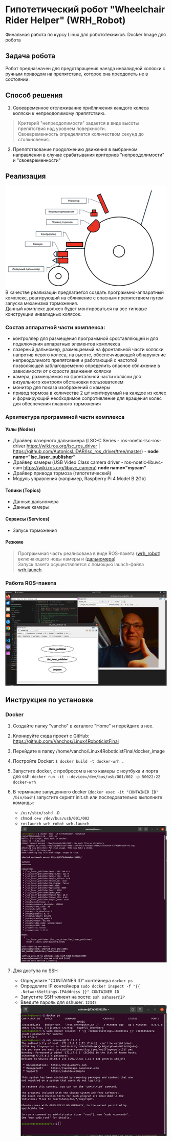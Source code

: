 # Гипотетический робот "Wheelchair Rider Helper" (WRH_Robot)
Финальная работа по курсу Linux для робототехников. Docker Image для робота

 ## Задача робота
 Робот предназначен для предотвращения наезда инвалидной коляски с ручным приводом на препятствие, которое она преодолеть не в состоянии.
 
 ## Способ решения
1. Своевременное отслеживание приближения каждого колеса коляски к непреодолимому препятствию.  
> Критерий "непреодолимости" задается в виде высоты препятствия над уровнем поверхности.  
> Своевременность определяется количеством секунд до столкновения.
2. Препятствование продолжению движения в выбранном направлении в случае срабатывания критериев "непреодолимости" и "своевременности"
## Реализация
![](/docs/sxema-1.png)
В качестве реализации предлагается создать программно-аппаратный комплекс, реагирующий на сближение с опасным препятствием путем запуска механизма торможения.\
Данный комплекс должен будет монтироваться на все типовые конструкции инвалидных колясок.

### Состав аппаратной части комплекса:
- контроллер для размещения программной сроставляющей и для подключения аппаратных элементов комплекса
- лазерный дальномер, размещаемый на фронтальной части коляски напротив левого колеса, на высоте, обеспеччивающей обнаружение непреодолимого препятсявия и работающий с частотой позволяющей заблаговременно определить опасное сближение в зависимости от скорости движения коляски
- камера, размещаемая на фронтальной части коляски для визуального контроля обстановки пользователем
- монитор для показа изображений с камеры
- привод тормоза в количестве 2 шт монтируемый на каждое из колес и формирующий необходимое сопротивление для вращения колес для обеспечения плавного торможения

### Архитектура программной части комплекса

#### Узлы (Nodes)
- Драйвер лазерного дальномера (LSC-C Series - ros-noetic-lsc-ros-driver https://wiki.ros.org/lsc_ros_driver | https://github.com/AutonicsLiDAR/lsc_ros_driver/tree/master) - **node name="lsc_laser_publisher"**
- Драйвер камеры (USB Video Class camera driver - ros-noetic-libuvc-cam https://wiki.ros.org/libuvc_camera) **node name="mycam"**
- Драйвер привода тормоза (гипотетический)
- Модуль управления (например, Raspberry Pi 4 Model B 2Gb)

#### Топики (Topics)
- Данные дальномера
- Данные камеры

#### Сервисы (Services)
- Запуск торможения

#### Резюме
>Программная часть реализована в виде ROS-пакета ([wrh_robot](docker_image/ros_workspace/src/wrh_robot)) включающего ноды камеры и ([дальномера](https://github.com/AutonicsLiDAR/lsc_ros_driver))  
>Запуск пакета осуществляется с помощью launch-файла [wrh.launch](docker_image/ros_workspace/src/wrh_robot/launch/wrh.launch)

### Работа ROS-пакета

![](/docs/rosnodes.jpg)

## Инструкция по установке

### Docker

1. Создайте папку "vancho" в каталоге "Home" и перейдите в нее.
2. Клонируйте сюда проект с GitHub: https://github.com/Vanchos/Linux4RoboticistFinal
3. Перейдите в папку /home/vancho/Linux4RoboticistFinal/docker_image
4. Постройте Docker: `$ docker build -t docker-wrh .`
5. Запустите docker, с пробросом в него камеры с ноутбука и порта для ssh: `docker run -it --device=/dev/bus/usb/001/002 -p 50022:22 docker-wrh`
6. В терминале запущенного docker (`docker exec -it "CONTAINER ID" /bin/bash`) запустите скрипт init.sh или последовательно выполните команды:
    - `/usr/sbin/sshd -D`
    - `chmod o+w /dev/bus/usb/001/002`
    - `roslaunch wrh_robot wrh.launch`  
![](/docs/launch.jpg)

7. Для доступа по SSH 
    - Определите "CONTAINER ID" контейнера `docker ps` 
    - Определите IP контейнера `sudo docker inspect -f "{{ .NetworkSettings.IPAddress }}" CONTAINER ID`
    - Запустите SSH-клиент на хосте: `ssh sshuser@IP`
    - Введите пароль для sshuser: `12345`  
![](/docs/ssh.jpg)

